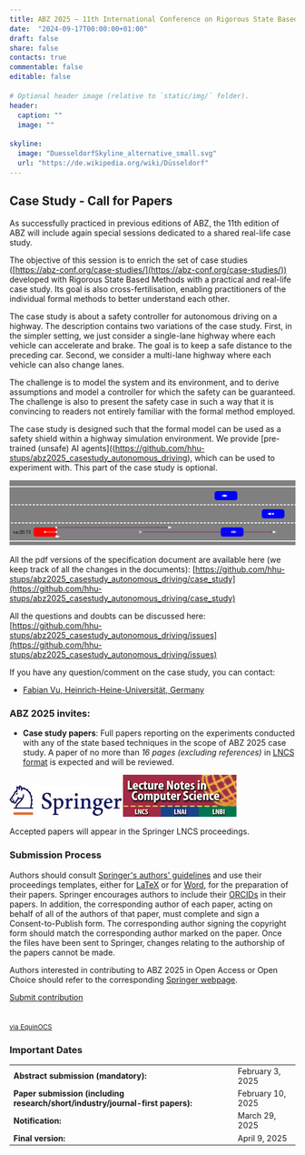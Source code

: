 ```yaml
---
title: ABZ 2025 – 11th International Conference on Rigorous State Based Methods
date:  "2024-09-17T00:00:00+01:00"
draft: false
share: false
contacts: true
commentable: false
editable: false

# Optional header image (relative to `static/img/` folder).
header:
  caption: ""
  image: ""

skyline: 
  image: "DuesseldorfSkyline_alternative_small.svg"
  url: "https://de.wikipedia.org/wiki/Düsseldorf"
---
```

## Case Study - Call for Papers

As successfully practiced in previous editions of ABZ, the 11th edition of ABZ will include again special sessions dedicated to a shared real-life case study.

The objective of this session is to enrich the set of case studies ([https://abz-conf.org/case-studies/](https://abz-conf.org/case-studies/)) developed with Rigorous State Based Methods with a practical and real-life case study.
Its goal is also cross-fertilisation, enabling practitioners of the individual formal methods to
better understand each other.

The case study is about a safety controller for autonomous driving on a highway.
The description contains two variations of the case study.
First, in the simpler setting, we just consider a single-lane highway where each vehicle can accelerate and brake.
The goal is to keep a safe distance to the preceding car.
Second, we consider a multi-lane highway where each vehicle can also change lanes.

The challenge is to model the system and its environment,
and to derive  assumptions and model a controller for which the safety can be guaranteed.
The challenge is also to present the safety case in such a way that it is convincing
 to readers not entirely familiar with the formal method employed.

The case study is designed such that the formal model can be used as a safety shield within
a highway simulation environment. We provide [pre-trained (unsafe) AI agents]((https://github.com/hhu-stups/abz2025_casestudy_autonomous_driving), which can
be used to experiment with.
This part of the case study is optional.


<div><img src="/img/CaseStudy25_Highway.png"></div>

All the pdf versions of the specification document are available here (we keep track of all the changes in the documents): 
[https://github.com/hhu-stups/abz2025_casestudy_autonomous_driving/case_study](https://github.com/hhu-stups/abz2025_casestudy_autonomous_driving/case_study)

All the questions and doubts can be discussed here: 
[https://github.com/hhu-stups/abz2025_casestudy_autonomous_driving/issues](https://github.com/hhu-stups/abz2025_casestudy_autonomous_driving/issues) 

If you have any question/comment on the case study, you can contact:
* [Fabian Vu, Heinrich-Heine-Universität, Germany](https://www.cs.hhu.de/lehrstuehle-und-arbeitsgruppen/softwaretechnik-und-programmiersprachen/unser-team/team/vu)

### ABZ 2025 invites:

- **Case study papers**: Full papers reporting on the experiments conducted with any of the state based techniques in the scope of ABZ 2025 case study. A paper of no more than *16 pages (excluding references)* in [LNCS format](https://www.springer.com/gp/computer-science/lncs/conference-proceedings-guidelines) is expected and will be reviewed.

<div><img src="/img/Springer_Logo.jpg"><img src="/img/LNCS-Logo.jpg"></div>

Accepted papers will appear in the Springer LNCS proceedings. 

### Submission Process

Authors should consult [Springer's authors' guidelines](https://resource-cms.springernature.com/springer-cms/rest/v1/content/19242230/data/v11) and use their proceedings templates, either for [LaTeX](https://resource-cms.springernature.com/springer-cms/rest/v1/content/19238648/data/v6) or for [Word](https://resource-cms.springernature.com/springer-cms/rest/v1/content/19238706/data/v2), for the preparation of their papers. Springer encourages authors to include their [ORCIDs](https://www.springer.com/gp/authors-editors/orcid) in their papers. In addition, the corresponding author of each paper, acting on behalf of all of the authors of that paper, must complete and sign a Consent-to-Publish form. The corresponding author signing the copyright form should match the corresponding author marked on the paper. Once the files have been sent to Springer, changes relating to the authorship of the papers cannot be made.

Authors interested in contributing to ABZ 2025 in Open Access or Open Choice should refer to the corresponding [Springer webpage](https://www.springer.com/gp/computer-science/lncs/open-access-publishing-in-computer-proceedings).

<p class="text-center"><a href="https://equinocs.springernature.com/service/ABZ2024" class="btn btn-primary btn-lg" role="button" target="_blank">Submit contribution<br><br><br><small>via EquinOCS</small></a></p>


### Important Dates


|          |         |
| -------- | ------- |
| **Abstract submission (mandatory):**  | February 3, 2025   |
| **Paper submission (including research/short/industry/journal-first papers):**  | February 10, 2025    |
| **Notification:** |  March 29, 2025    |
| **Final version:**    | April 9, 2025    |

